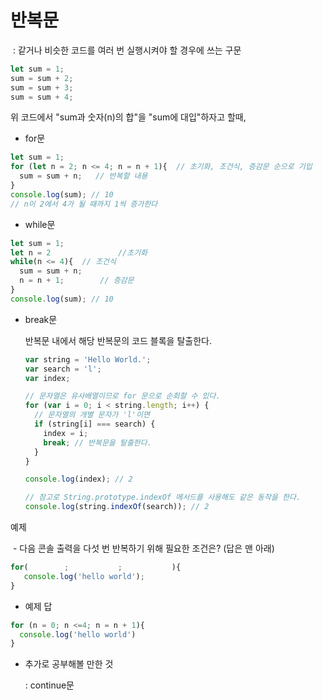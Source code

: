 # 반복문

​	: 같거나 비슷한 코드를 여러 번 실행시켜야 할 경우에 쓰는 구문



~~~ js ~~~
let sum = 1;
sum = sum + 2;
sum = sum + 3;
sum = sum + 4;
~~~

위 코드에서 "sum과 숫자(n)의 합"을 "sum에 대입"하자고 할때, 

* for문

~~~js
let sum = 1;
for (let n = 2; n <= 4; n = n + 1){  // 초기화, 조건식, 증감문 순으로 기입
  sum = sum + n;   // 반복할 내용
}
console.log(sum); // 10
// n이 2에서 4가 될 때까지 1씩 증가한다
~~~

* while문

~~~js
let sum = 1;
let n = 2				//초기화
while(n <= 4){	// 조건식
  sum = sum + n;
  n = n + 1;		// 증감문
}
console.log(sum); // 10
~~~



* break문

  반복문 내에서 해당 반복문의 코드 블록을 탈출한다. 

  ```js
  var string = 'Hello World.';
  var search = 'l';
  var index;
  
  // 문자열은 유사배열이므로 for 문으로 순회할 수 있다.
  for (var i = 0; i < string.length; i++) {
    // 문자열의 개별 문자가 'l'이면
    if (string[i] === search) {
      index = i;
      break; // 반복문을 탈출한다.
    }
  }
  
  console.log(index); // 2
  
  // 참고로 String.prototype.indexOf 메서드를 사용해도 같은 동작을 한다.
  console.log(string.indexOf(search)); // 2
  ```

  

예제

​	- 다음 콘솔 출력을 다섯 번 반복하기 위해 필요한 조건은?  (답은 맨 아래)

~~~js
for(		;			;			){
   console.log('hello world');
}
~~~























- 예제 답

~~~ js
for (n = 0; n <=4; n = n + 1){
  console.log('hello world')
}
~~~





* 추가로 공부해볼 만한 것

  : continue문





 